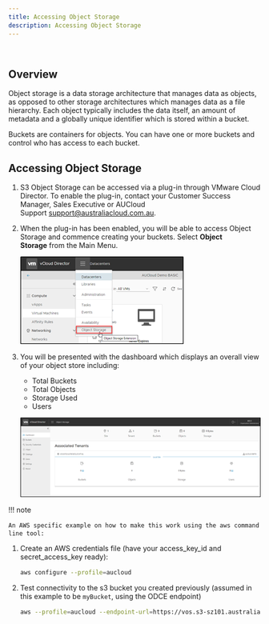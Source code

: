 ```yaml
---
title: Accessing Object Storage
description: Accessing Object Storage
---
```

 
## Overview

Object storage is a data storage architecture that manages data as objects, as opposed to other storage architectures which manages data as a file hierarchy. Each object typically includes the data itself, an amount of metadata and a globally unique identifier which is stored within a bucket.

Buckets are containers for objects. You can have one or more buckets and control who has access to each bucket.

## Accessing Object Storage

1. S3 Object Storage can be accessed via a plug-in through VMware Cloud Director. To enable the plug-in, contact your Customer Success Manager, Sales Executive or AUCloud Support [support@australiacloud.com.au](mailto:support@australiacloud.com.au).

1. When the plug-in has been enabled, you will be able to access Object Storage and commence creating your buckets. Select **Object Storage** from the Main Menu.

    ![nav object storage](./assets/nav_object_storage.png)  

1. You will be presented with the dashboard which displays an overall view of your object store including:

    - Total Buckets
    - Total Objects
    - Storage Used
    - Users

    ![associated tenants](./assets/associated_tenants.png)

!!! note

    An AWS specific example on how to make this work using the aws command line tool:

1. Create an AWS credentials file (have your access\_key\_id and secret\_access\_key ready):

    ```bash
    aws configure --profile=aucloud
    ```

1. Test connectivity to the s3 bucket you created previously (assumed in this example to be `myBucket`, using the ODCE endpoint)

    ```bash
    aws --profile=aucloud --endpoint-url=https://vos.s3-sz101.australiacloud.com.au/api/v1/s3 s3 ls s3://myBucket
    ```
